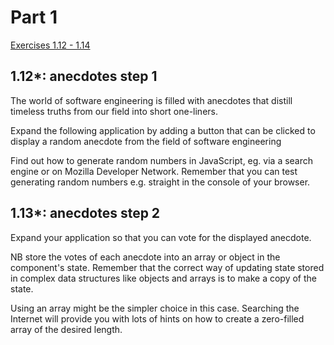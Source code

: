 # Part 1

[Exercises 1.12 - 1.14](https://fullstackopen.com/en/part1/a_more_complex_state_debugging_react_apps#exercises-1-6-1-14)

## 1.12\*: anecdotes step 1

The world of software engineering is filled with anecdotes that distill timeless truths from our field into short one-liners.

Expand the following application by adding a button that can be clicked to display a random anecdote from the field of software engineering

Find out how to generate random numbers in JavaScript, eg. via a search engine or on Mozilla Developer Network. Remember that you can test generating random numbers e.g. straight in the console of your browser.

## 1.13*: anecdotes step 2

Expand your application so that you can vote for the displayed anecdote.

NB store the votes of each anecdote into an array or object in the component's state. Remember that the correct way of updating state stored in complex data structures like objects and arrays is to make a copy of the state.

Using an array might be the simpler choice in this case. Searching the Internet will provide you with lots of hints on how to create a zero-filled array of the desired length.